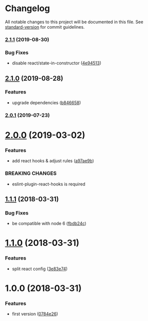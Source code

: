 # Changelog

All notable changes to this project will be documented in this file. See [standard-version](https://github.com/conventional-changelog/standard-version) for commit guidelines.

### [2.1.1](https://github.com/smooth-code/eslint-config-smooth/compare/v2.1.0...v2.1.1) (2019-08-30)


### Bug Fixes

* disable react/state-in-constructor ([4e94513](https://github.com/smooth-code/eslint-config-smooth/commit/4e94513))

## [2.1.0](https://github.com/smooth-code/eslint-config-smooth/compare/v2.0.1...v2.1.0) (2019-08-28)


### Features

* upgrade dependencies ([b846658](https://github.com/smooth-code/eslint-config-smooth/commit/b846658))

### [2.0.1](https://github.com/smooth-code/eslint-config-smooth/compare/v2.0.0...v2.0.1) (2019-07-23)



<a name="2.0.0"></a>
# [2.0.0](https://github.com/smooth-code/eslint-config-smooth/compare/v1.1.1...v2.0.0) (2019-03-02)


### Features

* add react hooks & adjust rules ([a97ae9b](https://github.com/smooth-code/eslint-config-smooth/commit/a97ae9b))


### BREAKING CHANGES

* eslint-plugin-react-hooks is required



<a name="1.1.1"></a>
## [1.1.1](https://github.com/smooth-code/eslint-config-smooth/compare/v1.1.0...v1.1.1) (2018-03-31)


### Bug Fixes

* be compatible with node 6 ([fbdb24c](https://github.com/smooth-code/eslint-config-smooth/commit/fbdb24c))



<a name="1.1.0"></a>
# [1.1.0](https://github.com/smooth-code/eslint-config-smooth/compare/v1.0.0...v1.1.0) (2018-03-31)


### Features

* split react config ([3e83e74](https://github.com/smooth-code/eslint-config-smooth/commit/3e83e74))



<a name="1.0.0"></a>
# 1.0.0 (2018-03-31)


### Features

* first version ([0784e26](https://github.com/smooth-code/eslint-config-smooth/commit/0784e26))
